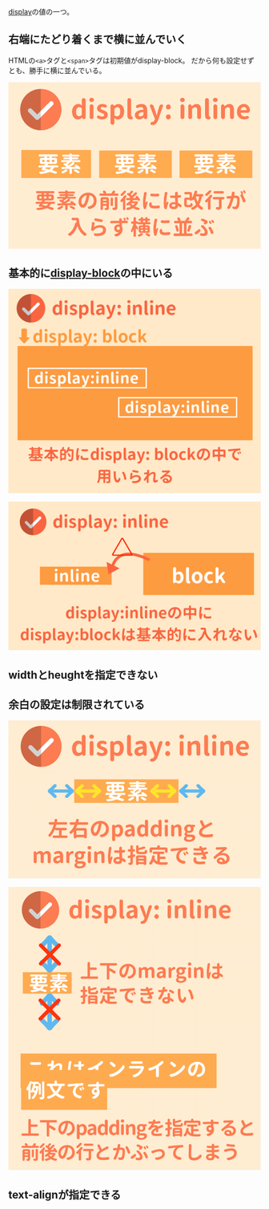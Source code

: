 

[display](display.md)の値の一つ。

## 右端にたどり着くまで横に並んでいく

HTMLの`<a>`タグと`<span>`タグは初期値がdisplay-block。
だから何も設定せずとも、勝手に横に並んでいる。

![300x200](../02_Extra/Pasted%20image%2020230627113015.png)

## 基本的に[display-block](display-block.md)の中にいる

![300x250](../02_Extra/Pasted%20image%2020230627113507.png)


![300x180](../02_Extra/Pasted%20image%2020230627113530.png)


## widthとheughtを指定できない

## 余白の設定は制限されている

![300x180](../02_Extra/Pasted%20image%2020230627113822.png)

![300x330](../02_Extra/Pasted%20image%2020230627113837.png)

## text-alignが指定できる









